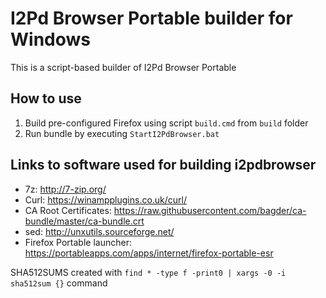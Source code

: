 I2Pd Browser Portable builder for Windows
=====
This is a script-based builder of I2Pd Browser Portable

How to use
-----
1. Build pre-configured Firefox using script `build.cmd` from `build` folder
2. Run bundle by executing `StartI2PdBrowser.bat`

Links to software used for building i2pdbrowser
-----
* 7z: http://7-zip.org/
* Curl: https://winampplugins.co.uk/curl/
* CA Root Certificates: https://raw.githubusercontent.com/bagder/ca-bundle/master/ca-bundle.crt
* sed: http://unxutils.sourceforge.net/
* Firefox Portable launcher: https://portableapps.com/apps/internet/firefox-portable-esr

SHA512SUMS created with `find * -type f -print0 | xargs -0 -i sha512sum {}` command